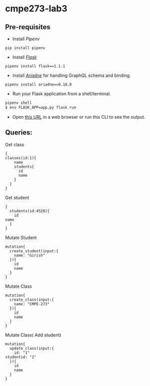 # cmpe273-lab3

## Pre-requisites

* Install _Pipenv_

```
pip install pipenv
```

* Install _[Flask](https://palletsprojects.com/p/flask/)_

```
pipenv install flask==1.1.1
```
* Install _[Ariadne](https://ariadnegraphql.org/docs/flask-integration.html)_ for handling GraphQL schema and binding.

```
pipenv install ariadne==0.10.0
```

* Run your Flask application from a shell/terminal.

```sh
pipenv shell
$ env FLASK_APP=app.py flask run
```


* Open [this URL](http://127.0.0.1:5000/graphql) in a web browser or run this CLI to see the output.


## Queries:

Get class
```
{
classes(id:1){
    name
    students{
      id
      name
    }
  }
}
```

Get student
```
{
  students(id:4528){
    id
name
  }
}
```

Mutate Student
```
mutation{
  create_student(input:{
    name: "Girish"
  }){
    id
    name
  }
}
```

Mutate Class
```
mutation{
  create_class(input:{
    name: "CMPE-273"
  }){
    id
    name
  }
}
```

Mutate Class( Add student)
```
mutation{
  update_class(input:{
    id: "1"
studentid: "1"
  }){
    id
    name
  }
}
```
